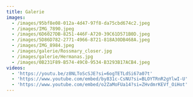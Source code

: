 ```yaml
---
title: Galerie
images:
  - /images/95bf8e08-012a-4d47-97f8-da75cbd674c2.jpeg
  - /images/IMG_7890.jpeg
  - /images/6D6027DB-8251-446F-A720-39C61D571B0D.jpeg
  - /images/5D86D782-2771-4966-8721-818A30DB468A.jpeg
  - /images/IMG_8984.jpeg
  - /images/galerie/Rossmary_closer.jpg
  - /images/galerie/Hermanas.jpg
  - /images/0B231F89-B574-49C0-9534-B3293B17ACB4.jpeg
videos:
  - 'https://youtu.be/z8NLToScSJE?si=6ogTETLdSi67a07t'
  - 'https://www.youtube.com/embed/by831c-CsNU?si=BLOYTRnR2gYlwI-U'
  - 'https://www.youtube.com/embed/o2ZaMoFUa14?si=ZHvdmrKEVf_OiHot'
---
```


